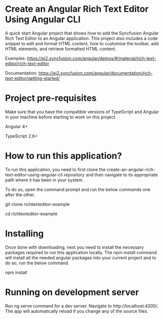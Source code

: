 # Create an Angular Rich Text Editor Using Angular CLI

A quick start Angular project that shows how to add the Syncfusion Angular Rich Text Editor to an Angular application. This project also includes a code snippet to edit and format HTML content, how to customize the toolbar, add HTML elements, and retrieve formatted HTML content.


Examples: https://ej2.syncfusion.com/angular/demos/#/material/rich-text-editor/rich-text-editor
 
Documentation: https://ej2.syncfusion.com/angular/documentation/rich-text-editor/getting-started/  


# Project pre-requisites

Make sure that you have the compatible versions of TypeScript and Angular in your machine before starting to work on this project.

Angular 4+

TypeScript 2.6+

# How to run this application?

To run this application, you need to first clone the create-an-angular-rich-text-editor-using-angular-cli repository and then navigate to its appropriate path where it has been in your system.

To do so, open the command prompt and run the below commands one after the other.

git clone  richtexteditor-example

cd richtexteditor-example

# Installing

Once done with downloading, next you need to install the necessary packages required to run this application locally. The npm install command will install all the needed angular packages into your current project and to do so, run the below command.

npm install

# Running on development server

Run ng serve command for a dev server. Navigate to http://localhost:4200/. The app will automatically reload if you change any of the source files.


